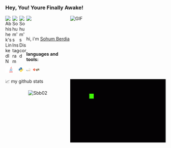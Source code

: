 ### Hey, You! Youre Finally Awake!
<a href="https://www.linkedin.com/in/sohum-berdia/">
  <img align="left" alt="Abhishek's LinkedIN" width="22px" src="https://raw.githubusercontent.com/peterthehan/peterthehan/master/assets/linkedin.svg" />
</a>
<a href="https://www.instagram.com/soberat10/">
  <img align="left" alt="Sohum's Instagram" width="22px" src="https://raw.githubusercontent.com/hussainweb/hussainweb/main/icons/instagram.png" />
</a>
<a href="https://discord.com/users/536924461635469327">
  <img align="left" alt="Sohum's Discord" width="22px" src="https://raw.githubusercontent.com/peterthehan/peterthehan/master/assets/discord.svg" />
</a>
<img align="right" alt="GIF" src="https://github.com/Sbb02/Sbb02/blob/main/data/hey-you-youre-finally-awake-skyrim.gif" width="300" height="200" />

![](https://visitor-badge.glitch.me/badge?page_id=Sbb02.Sbb02)

<br />

hi, i'm [Sohum Berdia](https://sites.google.com/view/sohumb/home)
<br />
<br />
  <img align="right" alt="GIF" src="https://github.com/Sbb02/Sbb02/blob/main/data/code-coding.gif" width="300" height="200" />
  

**languages and tools:**  

<code><img height="20" src="https://github.com/Sbb02/Sbb02/blob/main/data/image_2022-10-18_010441367.png"></code>
<code><img height="20" src="https://raw.githubusercontent.com/github/explore/80688e429a7d4ef2fca1e82350fe8e3517d3494d/topics/python/python.png"></code>
<code><img height="20" src="https://raw.githubusercontent.com/github/explore/80688e429a7d4ef2fca1e82350fe8e3517d3494d/topics/mysql/mysql.png"></code>
<code><img height="20" src="https://raw.githubusercontent.com/github/explore/80688e429a7d4ef2fca1e82350fe8e3517d3494d/topics/git/git.png"></code>

<!--END_SECTION:waka-->


📈 my github stats

<p align="center"> <img src="https://github-readme-stats.vercel.app/api?username=Sbb02&show_icons=true&theme=gotham" alt="Sbb02" />
